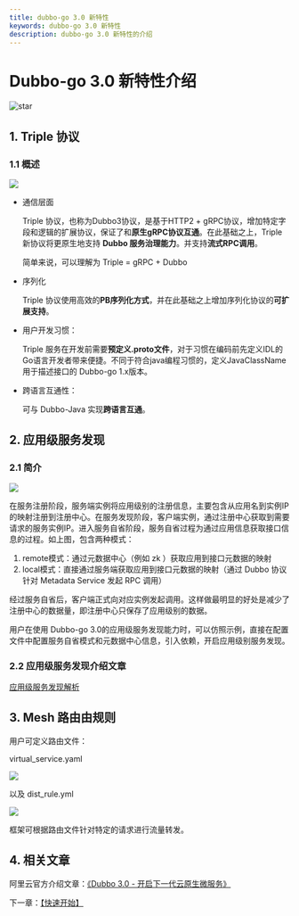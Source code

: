 ```yaml
---
title: dubbo-go 3.0 新特性
keywords: dubbo-go 3.0 新特性
description: dubbo-go 3.0 新特性的介绍
---
```

# Dubbo-go 3.0 新特性介绍

![star](https://shields.io/github/stars/apache/dubbo-go?style=dark)

## 1. Triple 协议

### 1.1 概述

![](../../pic/3.0/tri.png)

- 通信层面

  Triple 协议，也称为Dubbo3协议，是基于HTTP2 + gRPC协议，增加特定字段和逻辑的扩展协议，保证了和**原生gRPC协议互通**。在此基础之上，Triple 新协议将更原生地支持 **Dubbo 服务治理能力**。并支持**流式RPC调用**。

  简单来说，可以理解为 Triple = gRPC + Dubbo

- 序列化

  Triple 协议使用高效的**PB序列化方式**，并在此基础之上增加序列化协议的**可扩展支持**。

- 用户开发习惯：

  Triple 服务在开发前需要**预定义.proto文件**，对于习惯在编码前先定义IDL的Go语言开发者带来便捷。不同于符合java编程习惯的，定义JavaClassName用于描述接口的 Dubbo-go 1.x版本。

- 跨语言互通性：

  可与 Dubbo-Java 实现**跨语言互通**。


## 2. 应用级服务发现

### 2.1 简介

![](../../pic/3.0/disc.png)

在服务注册阶段，服务端实例将应用级别的注册信息，主要包含从应用名到实例IP的映射注册到注册中心。在服务发现阶段，客户端实例，通过注册中心获取到需要请求的服务实例IP。进入服务自省阶段，服务自省过程为通过应用信息获取接口信息的过程。如上图，包含两种模式：

1. remote模式：通过元数据中心（例如 zk ）获取应用到接口元数据的映射
2. local模式：直接通过服务端获取应用到接口元数据的映射（通过 Dubbo 协议针对 Metadata  Service 发起 RPC 调用）

经过服务自省后，客户端正式向对应实例发起调用。这样做最明显的好处是减少了注册中心的数据量，即注册中心只保存了应用级别的数据。

用户在使用 Dubbo-go 3.0的应用级服务发现能力时，可以仿照示例，直接在配置文件中配置服务自省模式和元数据中心信息，引入依赖，开启应用级别服务发现。

###  2.2 应用级服务发现介绍文章

[应用级服务发现解析](https://baijiahao.baidu.com/s?id=1669266413887039723&wfr=spider&for=pc)

## 3. Mesh 路由由规则

用户可定义路由文件：

virtual_service.yaml

![](../../pic/3.0/virtual_service.png)

以及 dist_rule.yml

![](../../pic/3.0/dest_rule.png)

框架可根据路由文件针对特定的请求进行流量转发。

## 4. 相关文章

阿里云官方介绍文章：[《Dubbo 3.0 - 开启下一代云原生微服务》](https://developer.aliyun.com/article/770964?utm_content=g_1000175535)


下一章：[【快速开始】](../quickstart/3.0/quickstart_triple.html)

